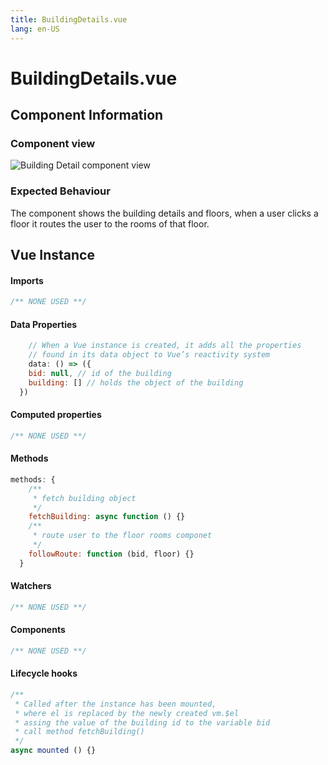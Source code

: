 ```yaml
---
title: BuildingDetails.vue
lang: en-US
---
```

# BuildingDetails.vue
## Component Information
### Component view
![Building Detail component view](/docs/dashboard/IformationBaseBuildingDetails.PNG)
### Expected Behaviour
The component shows the building details and floors, when a user clicks a floor it routes the user to the rooms of that floor. 


## Vue Instance
#### Imports
``` js
/** NONE USED **/
```
#### Data Properties
``` js
    // When a Vue instance is created, it adds all the properties  
    // found in its data object to Vue’s reactivity system
    data: () => ({
    bid: null, // id of the building
    building: [] // holds the object of the building
  })
```
#### Computed properties 
``` js
/** NONE USED **/ 
```

#### Methods
``` js
methods: {
    /**
     * fetch building object
     */
    fetchBuilding: async function () {}
    /**
     * route user to the floor rooms componet
     */
    followRoute: function (bid, floor) {}
  }
```
#### Watchers
``` js
/** NONE USED **/
```
#### Components
``` js
/** NONE USED **/
```
#### Lifecycle hooks
``` js
/**
 * Called after the instance has been mounted, 
 * where el is replaced by the newly created vm.$el
 * assing the value of the building id to the variable bid
 * call method fetchBuilding()
 */
async mounted () {}
```

